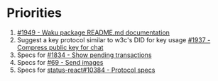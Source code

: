 # Priorities

1) [#1949 - Waku package README.md documentation](https://github.com/status-im/status-go/pull/1949)
1) Suggest a key protocol similar to w3c's DID for key usage [#1937 - Compress public key for chat](https://github.com/status-im/status-go/issues/1937)
1) Specs for [#1834 - Show pending transactions](https://github.com/status-im/status-go/issues/1834)
1) Specs for [#69 - Send images](https://github.com/status-im/specs/issues/69)
1) Specs for [status-react#10384 - Protocol specs](https://github.com/status-im/status-react/issues/10384)
